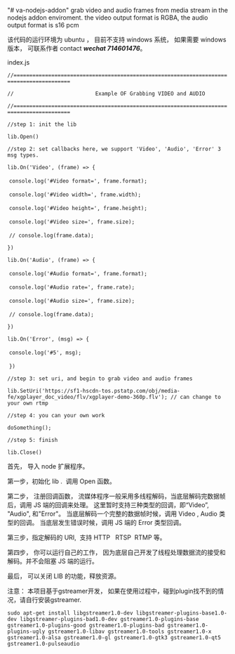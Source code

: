 "# va-nodejs-addon"
grab video and audio frames from media stream in the nodejs addon enviroment.  the video output format is RGBA,  the audio output format is s16 pcm 

该代码的运行环境为 ubuntu ， 目前不支持 windows 系统， 如果需要 windows 版本， 可联系作者 contact ***wechat  714601476***。

index.js

`//========================================================================================`

`//                          Example OF Grabbing VIDEO and AUDIO`

`//========================================================================================`

`//step 1: init the lib`

`lib.Open()`



`//step 2: set callbacks here, we support 'Video', 'Audio', 'Error' 3 msg types.`

`lib.On('Video', (frame) => {`

​    `console.log('#Video format=', frame.format);`

​    `console.log('#Video width=', frame.width);`

​    `console.log('#Video height=', frame.height);`

​    `console.log('#Video size=', frame.size);`

​    `// console.log(frame.data);`

`})`

`lib.On('Audio', (frame) => {`

​    `console.log('#Audio format=', frame.format);`

​    `console.log('#Audio rate=', frame.rate);`

​    `console.log('#Audio size=', frame.size);`

​    `// console.log(frame.data);`

`})`

`lib.On('Error', (msg) => {`

​        `console.log('#5', msg);`

​    `})`

`//step 3: set uri, and begin to grab video and audio frames`

`lib.SetUri('https://sf1-hscdn-tos.pstatp.com/obj/media-fe/xgplayer_doc_video/flv/xgplayer-demo-360p.flv'); // can change to your own rtmp` 

`//step 4: you can your own work` 

`doSomething();`

`//step 5: finish`

`lib.Close()`


首先， 导入 node 扩展程序。

第一步，初始化 lib .  调用 Open 函数。

第二步， 注册回调函数， 流媒体程序一般采用多线程解码，当底层解码完数据帧后，调用 JS 端的回调来处理。 这里暂时支持三种类型的回调，即“Video”, "Audio", 和"Error"。 当底层解码一个完整的数据帧时候，调用 Video , Audio 类型的回调。 当底层发生错误时候，调用 JS 端的 Error 类型回调。

第三步，指定解码的 URI,  支持 HTTP   RTSP  RTMP 等。

第四步， 你可以运行自己的工作， 因为底层自己开发了线程处理数据流的接受和解码。并不会阻塞 JS 端的运行。

最后， 可以关闭 LIB 的功能，释放资源。


注意： 本项目基于gstreamer开发， 如果在使用过程中，碰到plugin找不到的情况，请自行安装gstreamer.

`sudo apt-get install libgstreamer1.0-dev libgstreamer-plugins-base1.0-dev libgstreamer-plugins-bad1.0-dev gstreamer1.0-plugins-base gstreamer1.0-plugins-good gstreamer1.0-plugins-bad gstreamer1.0-plugins-ugly gstreamer1.0-libav gstreamer1.0-tools gstreamer1.0-x gstreamer1.0-alsa gstreamer1.0-gl gstreamer1.0-gtk3 gstreamer1.0-qt5 gstreamer1.0-pulseaudio`


